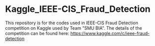# Kaggle_IEEE-CIS_Fraud_Detection
This repository is for the codes used in IEEE-CIS Fraud Detection competition on Kaggle used by Team "SMU BIA". The details of the competition can be found here: https://www.kaggle.com/c/ieee-fraud-detection 
